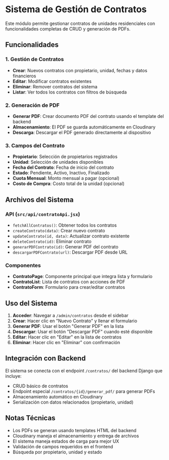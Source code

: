 # Sistema de Gestión de Contratos

Este módulo permite gestionar contratos de unidades residenciales con funcionalidades completas de CRUD y generación de PDFs.

## Funcionalidades

### 1. Gestión de Contratos
- **Crear**: Nuevos contratos con propietario, unidad, fechas y datos financieros
- **Editar**: Modificar contratos existentes
- **Eliminar**: Remover contratos del sistema
- **Listar**: Ver todos los contratos con filtros de búsqueda

### 2. Generación de PDF
- **Generar PDF**: Crear documento PDF del contrato usando el template del backend
- **Almacenamiento**: El PDF se guarda automáticamente en Cloudinary
- **Descarga**: Descargar el PDF generado directamente al dispositivo

### 3. Campos del Contrato
- **Propietario**: Selección de propietarios registrados
- **Unidad**: Selección de unidades disponibles
- **Fecha del Contrato**: Fecha de inicio del contrato
- **Estado**: Pendiente, Activo, Inactivo, Finalizado
- **Cuota Mensual**: Monto mensual a pagar (opcional)
- **Costo de Compra**: Costo total de la unidad (opcional)

## Archivos del Sistema

### API (`src/api/contratoApi.jsx`)
- `fetchAllContratos()`: Obtener todos los contratos
- `createContrato(data)`: Crear nuevo contrato
- `updateContrato(id, data)`: Actualizar contrato existente
- `deleteContrato(id)`: Eliminar contrato
- `generarPDFContrato(id)`: Generar PDF del contrato
- `descargarPDFContrato(url)`: Descargar PDF desde URL

### Componentes
- **ContratoPage**: Componente principal que integra lista y formulario
- **ContratoList**: Lista de contratos con acciones de PDF
- **ContratoForm**: Formulario para crear/editar contratos

## Uso del Sistema

1. **Acceder**: Navegar a `/admin/contratos` desde el sidebar
2. **Crear**: Hacer clic en "Nuevo Contrato" y llenar el formulario
3. **Generar PDF**: Usar el botón "Generar PDF" en la lista
4. **Descargar**: Usar el botón "Descargar PDF" cuando esté disponible
5. **Editar**: Hacer clic en "Editar" en la lista de contratos
6. **Eliminar**: Hacer clic en "Eliminar" con confirmación

## Integración con Backend

El sistema se conecta con el endpoint `/contratos/` del backend Django que incluye:
- CRUD básico de contratos
- Endpoint especial `/contratos/{id}/generar_pdf/` para generar PDFs
- Almacenamiento automático en Cloudinary
- Serialización con datos relacionados (propietario, unidad)

## Notas Técnicas

- Los PDFs se generan usando templates HTML del backend
- Cloudinary maneja el almacenamiento y entrega de archivos
- El sistema maneja estados de carga para mejor UX
- Validación de campos requeridos en el frontend
- Búsqueda por propietario, unidad y estado


